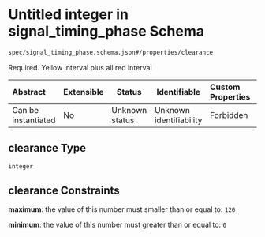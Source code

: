 # Untitled integer in signal_timing_phase Schema

```txt
spec/signal_timing_phase.schema.json#/properties/clearance
```

Required. Yellow interval plus all red interval


| Abstract            | Extensible | Status         | Identifiable            | Custom Properties | Additional Properties | Access Restrictions | Defined In                                                                                            |
| :------------------ | ---------- | -------------- | ----------------------- | :---------------- | --------------------- | ------------------- | ----------------------------------------------------------------------------------------------------- |
| Can be instantiated | No         | Unknown status | Unknown identifiability | Forbidden         | Allowed               | none                | [signal_timing_phase.schema.json\*](../../out/signal_timing_phase.schema.json "open original schema") |

## clearance Type

`integer`

## clearance Constraints

**maximum**: the value of this number must smaller than or equal to: `120`

**minimum**: the value of this number must greater than or equal to: `0`

